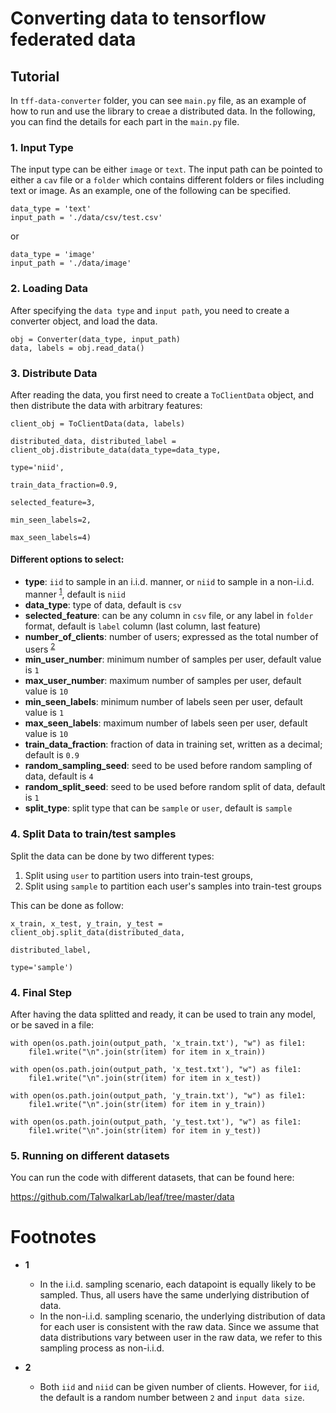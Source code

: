 # Converting data to tensorflow federated data

## Tutorial

In `tff-data-converter` folder, you can see `main.py` file, as an example of how to run and use the library to creae a distributed data. In the following, you can find the details for each part in the `main.py` file.

### 1. Input Type

The input type can be either `image` or `text`. The input path can be pointed to either a `cav` file or a `folder` which contains different folders or files including text or image.
As an example, one of the following can be specified.

```
data_type = 'text'
input_path = './data/csv/test.csv'

```
or 

```
data_type = 'image'
input_path = './data/image'
```

### 2. Loading Data

After specifying the `data type` and `input path`, you need to create a converter object, and load the data.

```
obj = Converter(data_type, input_path)
data, labels = obj.read_data()

```

### 3. Distribute Data

After reading the data, you first need to create a `ToClientData` object, and then distribute the data with arbitrary features:

```
client_obj = ToClientData(data, labels)

distributed_data, distributed_label = client_obj.distribute_data(data_type=data_type,
                                                                 type='niid',
                                                                 train_data_fraction=0.9,
                                                                 selected_feature=3,
                                                                 min_seen_labels=2,
                                                                 max_seen_labels=4)

```

#### Different options to select:

- **type**: `iid` to sample in an i.i.d. manner, or `niid` to sample in a non-i.i.d. manner <sup id="a1">[1](#f1)</sup>, default is `niid`
- **data_type**: type of data, default is `csv`
- **selected_feature**: can be any column in `csv` file, or any label in `folder` format, default is `label` column (last column, last feature)
- **number_of_clients**: number of users; expressed as the total number of users <sup id="a1">[2](#f2)</sup>
- **min_user_number**:  minimum number of samples per user, default value is `1` 
- **max_user_number**:  maximum number of samples per user, default value is `10`
- **min_seen_labels**:  minimum number of labels seen per user, default value is `1` 
- **max_seen_labels**:  maximum number of labels seen per user, default value is `10`
- **train_data_fraction**: fraction of data in training set, written as a decimal; default is `0.9`
- **random_sampling_seed**: seed to be used before random sampling of data, default is `4`
- **random_split_seed**: seed to be used before random split of data, default is `1`
- **split_type**: split type that can be `sample` or `user`, default is `sample`

### 4. Split Data to train/test samples

Split the data can be done by two different types:
      
   1.   Split using `user` to partition users into train-test groups, 
   2.   Split using `sample` to partition each user's samples into train-test groups
      
This can be done as follow:

```
x_train, x_test, y_train, y_test = client_obj.split_data(distributed_data, 
                                                         distributed_label, 
                                                         type='sample')

```

### 4. Final Step

After having the data splitted and ready, it can be used to train any model, or be saved in a file:

```
with open(os.path.join(output_path, 'x_train.txt'), "w") as file1:
    file1.write("\n".join(str(item) for item in x_train))

with open(os.path.join(output_path, 'x_test.txt'), "w") as file1:
    file1.write("\n".join(str(item) for item in x_test))

with open(os.path.join(output_path, 'y_train.txt'), "w") as file1:
    file1.write("\n".join(str(item) for item in y_train))

with open(os.path.join(output_path, 'y_test.txt'), "w") as file1:
    file1.write("\n".join(str(item) for item in y_test))

```
### 5. Running on different datasets

You can run the code with different datasets, that can be found here:

https://github.com/TalwalkarLab/leaf/tree/master/data


# Footnotes

- <b id="f1">1</b>
  * In the i.i.d. sampling scenario, each datapoint is equally likely to be sampled. Thus, all users have the same underlying distribution of data.
  * In the non-i.i.d. sampling scenario, the underlying distribution of data for each user is consistent with the raw data. Since we assume that data distributions vary between user in the raw data, we refer to this sampling process as non-i.i.d.

- <b id="f2">2</b>
  * Both `iid` and `niid` can be given number of clients. However, for `iid`, the default is a random number between `2` and `input data size`.




